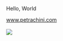 Hello, World

<a href="http://petrachini.com" target="_blank">www.petrachini.com</a> <br><br>
  <a href="https://www.linkedin.com/in/rafp/" target="_blank"><img src="https://img.shields.io/badge/-LinkedIn-%230077B5?style=for-the-badge&logo=linkedin&logoColor=white" target="_blank"></a>
